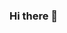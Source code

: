 ### Hi there 👋

<!--
**SwamyNaiduLenka/SwamyNaiduLenka** is a ✨ _special_ ✨ repository because its `README.md` (this file) appears on your GitHub profile.

Here are some ideas to get you started:

- 🔭 I’m currently working on Data Analysis, Machine Learning 
- 🌱 I’m currently learning ML Ops
- 👯 I’m looking to collaborate on ...
- 🤔 I’m looking for help with ...
- 💬 Ask me about ...
- 📫 How to reach me: Mobile @+91-8639554619, email- swamynaiduoffice@gmail.com
- 😄 Pronouns: He/Him
- ⚡ Fun fact: ...
-->
